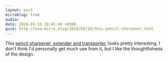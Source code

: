 ```yaml
---
layout: post
microblog: true
audio: 
date: 2018-03-18 18:41:49 +0300
guid: http://kaa.micro.blog/2018/03/18/this-pencil-sharpener.html
---
```

This [pencil sharpener, extender and transporter](https://www.kickstarter.com/projects/698937095/your-all-in-one-pencil-sharpener-extender-and-tran?ref=discovery&term=sharpener), looks pretty interesting. I don't think I'd personally get much use from it, but I like the thoughtfulness of the design.
